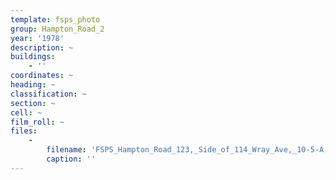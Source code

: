 ```yaml
---
template: fsps_photo
group: Hampton_Road_2
year: '1978'
description: ~
buildings:
    - ''
coordinates: ~
heading: ~
classification: ~
section: ~
cell: ~
film_roll: ~
files:
    -
        filename: 'FSPS_Hampton_Road_123,_Side_of_114_Wray_Ave,_10-5-A,_1978.png'
        caption: ''
---
```

